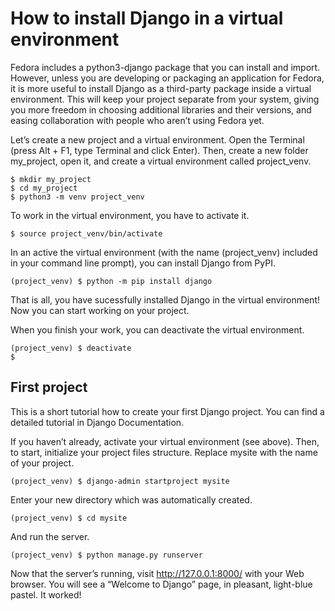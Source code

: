 # How to install Django in a virtual environment

Fedora includes a python3-django package that you can install and import. However, unless you are developing or packaging an application for Fedora, it is more useful to install Django as a third-party package inside a virtual environment. This will keep your project separate from your system, giving you more freedom in choosing additional libraries and their versions, and easing collaboration with people who aren’t using Fedora yet.

Let’s create a new project and a virtual environment. Open the Terminal (press Alt + F1, type Terminal and click Enter). Then, create a new folder my_project, open it, and create a virtual environment called project_venv.

    $ mkdir my_project
    $ cd my_project
    $ python3 -m venv project_venv

To work in the virtual environment, you have to activate it.

    $ source project_venv/bin/activate

In an active the virtual environment (with the name (project_venv) included in your command line prompt), you can install Django from PyPI.

    (project_venv) $ python -m pip install django

That is all, you have sucessfully installed Django in the virtual environment! Now you can start working on your project.

When you finish your work, you can deactivate the virtual environment.

    (project_venv) $ deactivate
    $
## First project

This is a short tutorial how to create your first Django project. You can find a detailed tutorial in Django Documentation.

If you haven’t already, activate your virtual environment (see above). Then, to start, initialize your project files structure. Replace mysite with the name of your project.

    (project_venv) $ django-admin startproject mysite

Enter your new directory which was automatically created.

    (project_venv) $ cd mysite

And run the server.

    (project_venv) $ python manage.py runserver

Now that the server’s running, visit http://127.0.0.1:8000/ with your Web browser. You will see a “Welcome to Django” page, in pleasant, light-blue pastel. It worked!
